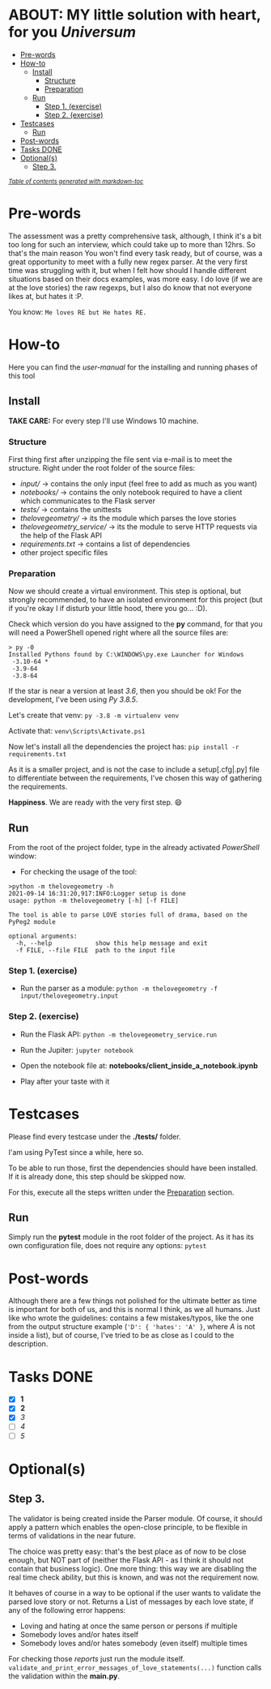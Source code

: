 ABOUT: MY little solution with heart, for you _Universum_
=========================

- [Pre-words](#pre-words)
- [How-to](#how-to)
    * [Install](#install)
        + [Structure](#structure)
        + [Preparation](#preparation)
    * [Run](#run)
        + [Step 1. (exercise)](#step-1--exercise-)
        + [Step 2. (exercise)](#step-2--exercise-)
- [Testcases](#testcases)
    * [Run](#run-1)
- [Post-words](#post-words)
- [Tasks DONE](#tasks-done)
- [Optional(s)](#optional-s-)
    * [Step 3.](#step-3)

<small><i><a href='http://ecotrust-canada.github.io/markdown-toc/'>Table of contents generated with
markdown-toc</a></i></small>

Pre-words
=========
The assessment was a pretty comprehensive task, although, I think it's a bit too long for such an interview, which could
take up to more than 12hrs. So that's the main reason You won't find every task ready, but of course, was a great
opportunity to meet with a fully new regex parser. At the very first time was struggling with it, but when I felt how
should I handle different situations based on their docs examples, was more easy. I do love (if we are at the love
stories) the raw regexps, but I also do know that not everyone likes at, but hates it :P.

You know: `Me loves RE but He hates RE.`


How-to
======
Here you can find the *user-manual* for the installing and running phases of this tool

Install
------

**TAKE CARE:** For every step I'll use Windows 10 machine.

### Structure

First thing first after unzipping the file sent via e-mail is to meet the structure. Right under the root folder of the
source files:

* _input/_ -> contains the only input (feel free to add as much as you want)
* _notebooks/_ -> contains the only notebook required to have a client which communicates to the Flask server
* _tests/_ -> contains the unittests
* _thelovegeometry/_ -> its the module which parses the love stories
* _thelovegeometry_service/_ -> its the module to serve HTTP requests via the help of the Flask API
* _requirements.txt_ -> contains a list of dependencies
* other project specific files

### Preparation

Now we should create a virtual environment. This step is optional, but strongly recommended, to have an isolated
environment for this project (but if you're okay I if disturb your little hood, there you go... :D).

Check which version do you have assigned to the **py** command, for that you will need a PowerShell opened right where
all the source files are:

```shell
> py -0
Installed Pythons found by C:\WINDOWS\py.exe Launcher for Windows
 -3.10-64 *
 -3.9-64
 -3.8-64
```

If the star is near a version at least _3.6_, then you should be ok!
For the development, I've been using _Py 3.8.5_.

Let's create that venv:
`py -3.8 -m virtualenv venv`

Activate that:
`venv\Scripts\Activate.ps1`

Now let's install all the dependencies the project has:
`pip install -r requirements.txt`

As it is a smaller project, and is not the case to include a setup[.cfg|.py] file to differentiate between the
requirements, I've chosen this way of gathering the requirements.

**Happiness**. We are ready with the very first step. :smile:


Run
---
From the root of the project folder, type in the already activated _PowerShell_ window:

* For checking the usage of the tool:

```shell
>python -m thelovegeometry -h
2021-09-14 16:31:20,917:INFO:Logger setup is done
usage: python -m thelovegeometry [-h] [-f FILE]

The tool is able to parse LOVE stories full of drama, based on the PyPeg2 module

optional arguments:
  -h, --help            show this help message and exit
  -f FILE, --file FILE  path to the input file

```

### Step 1. (exercise)

* Run the parser as a module:
  `python -m thelovegeometry -f input/thelovegeometry.input`

### Step 2. (exercise)

* Run the Flask API:
  `python -m thelovegeometry_service.run`

* Run the Jupiter:
  `jupyter notebook`
* Open the notebook file at: **notebooks/client_inside_a_notebook.ipynb**
* Play after your taste with it

Testcases
=========
Please find every testcase under the **./tests/** folder.

I'am using PyTest since a while, here so.

To be able to run those, first the dependencies should have been installed. If it is already done, this step should be
skipped now.

For this, execute all the steps written under the [Preparation](#preparation) section.

Run
---

Simply run the **pytest** module in the root folder of the project. As it has its own configuration file, does not
require any options:
`pytest`

Post-words
==========
Although there are a few things not polished for the ultimate better as time is important for both of us, and this is
normal I think, as we all humans. Just like who wrote the guidelines: contains a few mistakes/typos, like the one from
the output structure example (`'D': { 'hates': 'A' }`, where *A* is not inside a list), but of course, I've tried to be
as close as I could to the description.


Tasks DONE
==========

- [x] **1**
- [x] **2**
- [x] _3_
- [ ] _4_
- [ ] _5_

Optional(s)
===========

Step 3.
-------

The validator is being created inside the Parser module. Of course, it should apply a pattern which enables the
open-close principle, to be flexible in terms of validations in the near future.

The choice was pretty easy: that's the best place as of now to be close enough, but NOT part of (neither the Flask API -
as I think it should not contain that business logic). One more thing: this way we are disabling the real time check
ability, but this is known, and was not the requirement now.

It behaves of course in a way to be optional if the user wants to validate the parsed love story or not. Returns a List
of messages by each love state, if any of the following error happens:

* Loving and hating at once the same person or persons if multiple
* Somebody loves and/or hates itself
* Somebody loves and/or hates somebody (even itself) multiple times

For checking those _reports_ just run the module itself.
`validate_and_print_error_messages_of_love_statements(...)` function calls the validation within the **__main__.py**.